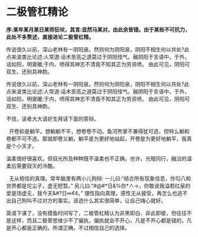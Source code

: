 # 二极管杠精论

**序:某年某月某日某师狂吠，其言:显然马某对，由此余皆错。由于某些不可抗力，此处不多赘述，直接进论二极管杠精。**

<p-indient2>

传说很久以前，深山老林有一阴阳泉。然则何为阴阳泉，阴阳不相生何以共处?此点来波类比论述:人常道:话术至高之道莫过于阴阳怪气。融阴阳于言语中，于外，话如阳，明褒暖;于内，喷得其神志不清竟不知其正为劳资喷。 由此可见，阴阳可双生、还别具神韵。

传说很久以前，深山老林有一阴阳泉。然则何为阴阳泉，阴阳不相生何以共处?此点来波类比论述:人常道:话术至高之道莫过于阴阳怪气。融阴阳于言语中，于外，话如阳，明褒暖;于内，喷得其神志不清竟不知其正为劳资喷。 由此可见，阴阳可双生、还别具神韵。

不信，读者大大请好生拜读下面的答辩。

  开卷抑是躺平。想躺躺不平，想卷卷不动。鱼河熊掌不兼得犹可选，但特么躺和卷都不可不选。那就即卷又躺，躺平是为更好地站起，开卷是为更好地躺平，我真是个小天才。

温柔很好很喜欢。但目光所及种种既不温柔也不正确。也许，光暗同行，融洽的温柔后需要寂灭的冷酷。

  无从相信的真理。常年脑里有两小儿狗辩:
一儿曰:“结合所有现象信息，你勾八和世界都是坨尘子，虚无短暂。”
另儿曰:“#@#*日&%你\*∧→，你敢说我溢若红泉的爱是场虚无，我今天&#?日∞€¢。”
理性指向真理，感性无从接受，再怎么也逃不出自己狗叫不过对方的事实。该选什么其实很简单，让自己嗨心就好。

  英语下课了，没有摸鱼时间写了，二极管杠精认为非黑即白、非此即彼，但往往不是这样，而且二极管思维少不了偏执，偏执就会不开心，凡是不开心都是错的，凡是开心都是正确的。所谓正确，不过相信自己的选择。
